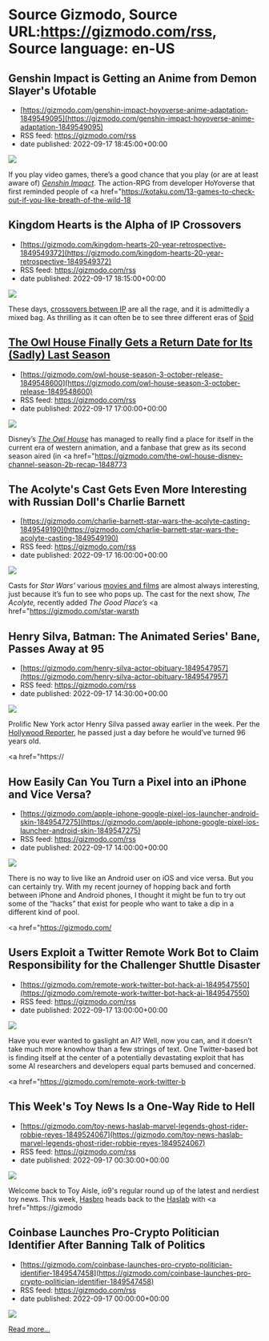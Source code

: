 # Source Gizmodo, Source URL:https://gizmodo.com/rss, Source language: en-US

## Genshin Impact is Getting an Anime from Demon Slayer's Ufotable
 - [https://gizmodo.com/genshin-impact-hoyoverse-anime-adaptation-1849549095](https://gizmodo.com/genshin-impact-hoyoverse-anime-adaptation-1849549095)
 - RSS feed: https://gizmodo.com/rss
 - date published: 2022-09-17 18:45:00+00:00

<img src="https://i.kinja-img.com/gawker-media/image/upload/s--E6ta8vEA--/c_fit,fl_progressive,q_80,w_636/47438d151aa0456a427b7d1287a7821e.jpg" /><p>If you play video games, there’s a good chance that you play (or are at least aware of) <a href="https://kotaku.com/genshin-impact-hoyoverse-sumeru-3-0-botw-1849469550"><em>Genshin Impact</em></a>. The action-RPG from developer HoYoverse that first reminded people of <a href="https://kotaku.com/13-games-to-check-out-if-you-like-breath-of-the-wild-18

## Kingdom Hearts is the Alpha of IP Crossovers
 - [https://gizmodo.com/kingdom-hearts-20-year-retrospective-1849549372](https://gizmodo.com/kingdom-hearts-20-year-retrospective-1849549372)
 - RSS feed: https://gizmodo.com/rss
 - date published: 2022-09-17 18:15:00+00:00

<img src="https://i.kinja-img.com/gawker-media/image/upload/s--bK84B4jg--/c_fit,fl_progressive,q_80,w_636/02cdf29bffecf12ef84f43ff2a974663.jpg" /><p>These days, <a href="https://gizmodo.com/multiversus-brawl-game-wb-batman-arya-stark-shaggy-bugs-1848930773">crossovers between IP</a> are all the rage, and it is admittedly a mixed bag. As thrilling as it can often be to see three different eras of <a href="https://gizmodo.com/spider-man-no-way-home-extended-recap-marvel-studios-mc-1849490272">Spid

## The Owl House Finally Gets a Return Date for Its (Sadly) Last Season
 - [https://gizmodo.com/owl-house-season-3-october-release-1849548600](https://gizmodo.com/owl-house-season-3-october-release-1849548600)
 - RSS feed: https://gizmodo.com/rss
 - date published: 2022-09-17 17:00:00+00:00

<img src="https://i.kinja-img.com/gawker-media/image/upload/s--kojbHydw--/c_fit,fl_progressive,q_80,w_636/82c1da037924e268f3581a499cc2d221.jpg" /><p>Disney’s <a href="https://gizmodo.com/the-owl-house-disney-why-you-should-watch-1848981551"><em>The Owl House</em></a><em> </em>has managed to really find a place for itself in the current era of western animation, and a fanbase that grew as its second season aired (in <a href="https://gizmodo.com/the-owl-house-disney-channel-season-2b-recap-1848773

## The Acolyte's Cast Gets Even More Interesting with Russian Doll's Charlie Barnett
 - [https://gizmodo.com/charlie-barnett-star-wars-the-acolyte-casting-1849549190](https://gizmodo.com/charlie-barnett-star-wars-the-acolyte-casting-1849549190)
 - RSS feed: https://gizmodo.com/rss
 - date published: 2022-09-17 16:00:00+00:00

<img src="https://i.kinja-img.com/gawker-media/image/upload/s--41R1-z4F--/c_fit,fl_progressive,q_80,w_636/6f903b4e73bf02a11d17f373d46683a6.jpg" /><p>Casts for <em>Star Wars’ </em>various <a href="https://gizmodo.com/star-wars-movies-tv-shows-release-dates-disney-1848494806">movies and films</a> are almost always interesting, just because it’s fun to see who pops up. The cast for the next show, <em>The Acolyte, </em>recently added <em>The Good Place’s </em><a href="https://gizmodo.com/star-warsth

## Henry Silva, Batman: The Animated Series' Bane, Passes Away at 95
 - [https://gizmodo.com/henry-silva-actor-obituary-1849547957](https://gizmodo.com/henry-silva-actor-obituary-1849547957)
 - RSS feed: https://gizmodo.com/rss
 - date published: 2022-09-17 14:30:00+00:00

<img src="https://i.kinja-img.com/gawker-media/image/upload/s--IX70U8Oe--/c_fit,fl_progressive,q_80,w_636/8c74c48b37563042b2056413f1aa2220.png" /><p>Prolific New York actor Henry Silva passed away earlier in the week. Per the <a href="https://www.hollywoodreporter.com/movies/movie-news/henry-silva-dead-manchurian-candidate-actor-1235222539/" rel="noopener noreferrer" target="_blank">Hollywood Reporter</a>, he passed just a day before he would’ve turned 96 years old.<br /></p><p><a href="https://

## How Easily Can You Turn a Pixel into an iPhone and Vice Versa?
 - [https://gizmodo.com/apple-iphone-google-pixel-ios-launcher-android-skin-1849547275](https://gizmodo.com/apple-iphone-google-pixel-ios-launcher-android-skin-1849547275)
 - RSS feed: https://gizmodo.com/rss
 - date published: 2022-09-17 14:00:00+00:00

<img src="https://i.kinja-img.com/gawker-media/image/upload/s--NT_jo931--/c_fit,fl_progressive,q_80,w_636/55f80bf4c5d6e7ed84243e627a58fb6f.jpg" /><p>There is no way to live like an Android user on iOS and vice versa. But you can certainly try. With my recent journey of hopping back and forth between iPhone and Android phones, I thought it might be fun to try out some of the “hacks” that exist for people who want to take a dip in a different kind of pool.<br /></p><p><a href="https://gizmodo.com/

## Users Exploit a Twitter Remote Work Bot to Claim Responsibility for the Challenger Shuttle Disaster
 - [https://gizmodo.com/remote-work-twitter-bot-hack-ai-1849547550](https://gizmodo.com/remote-work-twitter-bot-hack-ai-1849547550)
 - RSS feed: https://gizmodo.com/rss
 - date published: 2022-09-17 13:00:00+00:00

<img src="https://i.kinja-img.com/gawker-media/image/upload/s--SjukjjP_--/c_fit,fl_progressive,q_80,w_636/10cada45dece64bff1b79aaa3eb3118a.jpg" /><p>Have you ever wanted to gaslight an AI? Well, now you can, and it doesn’t take much more knowhow than a few strings of text. One Twitter-based bot is finding itself at the center of a potentially devastating exploit that has some AI researchers and developers equal parts bemused and concerned.</p><p><a href="https://gizmodo.com/remote-work-twitter-b

## This Week's Toy News Is a One-Way Ride to Hell
 - [https://gizmodo.com/toy-news-haslab-marvel-legends-ghost-rider-robbie-reyes-1849524067](https://gizmodo.com/toy-news-haslab-marvel-legends-ghost-rider-robbie-reyes-1849524067)
 - RSS feed: https://gizmodo.com/rss
 - date published: 2022-09-17 00:30:00+00:00

<img src="https://i.kinja-img.com/gawker-media/image/upload/s--Ukjtx28b--/c_fit,fl_progressive,q_80,w_636/1db3a7968ab3970038afcc8b97175176.jpg" /><p>Welcome back to Toy Aisle, io9's regular round up of the latest and nerdiest toy news. This week, <a href="https://gizmodo.com/hasbro-selfie-series-custom-action-figures-2022-1849172929">Hasbro</a> heads back to the <a href="https://gizmodo.com/open-wide-hasbros-next-star-wars-crowdfunding-project-1848003249">Haslab</a> with <a href="https://gizmodo

## Coinbase Launches Pro-Crypto Politician Identifier After Banning Talk of Politics
 - [https://gizmodo.com/coinbase-launches-pro-crypto-politician-identifier-1849547458](https://gizmodo.com/coinbase-launches-pro-crypto-politician-identifier-1849547458)
 - RSS feed: https://gizmodo.com/rss
 - date published: 2022-09-17 00:00:00+00:00

<img src="https://i.kinja-img.com/gawker-media/image/upload/s--njWsZ3TV--/c_fit,fl_progressive,q_80,w_636/773d999dd9b5d192ad8b78ae62630782.jpg" /><p><a href="https://gizmodo.com/coinbase-launches-pro-crypto-politician-identifier-1849547458">Read more...</a></p>
